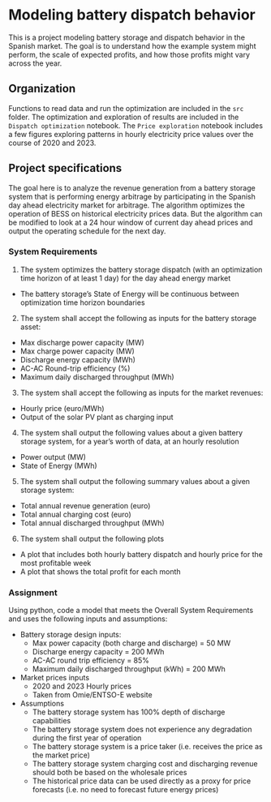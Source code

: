 # Modeling battery dispatch behavior

This is a project modeling battery storage and dispatch behavior in the Spanish market. The goal is to understand how the example system might perform, the scale of expected profits, and how those profits might vary across the year.

## Organization
Functions to read data and run the optimization are included in the `src` folder. The optimization and exploration of results are included in the `Dispatch optimization` notebook. The `Price exploration` notebook includes a few figures exploring patterns in hourly electricity price values over the course of 2020 and 2023.

## Project specifications
The goal here is to analyze the revenue generation from a battery storage system that is performing energy arbitrage by participating in the Spanish day ahead electricity market for arbitrage. The algorithm optimizes the operation of BESS on historical electricity prices data. But the algorithm can be modified to look at a 24 hour window of current day ahead prices and output the operating schedule for the next day.

### System Requirements
1. The system optimizes the battery storage dispatch (with an optimization time horizon of at
least 1 day) for the day ahead energy market
  - The battery storage’s State of Energy will be continuous between optimization time
horizon boundaries
2. The system shall accept the following as inputs for the battery storage asset:
  - Max discharge power capacity (MW)
  - Max charge power capacity (MW)
  - Discharge energy capacity (MWh)
  - AC-AC Round-trip efficiency (%)
  - Maximum daily discharged throughput (MWh)
3. The system shall accept the following as inputs for the market revenues:
  - Hourly price (euro/MWh)
  - Output of the solar PV plant as charging input
4. The system shall output the following values about a given battery storage system, for a year’s
worth of data, at an hourly resolution
  - Power output (MW)
  - State of Energy (MWh)
5. The system shall output the following summary values about a given storage system:
  - Total annual revenue generation (euro)
  - Total annual charging cost (euro)
  - Total annual discharged throughput (MWh)
6. The system shall output the following plots
  - A plot that includes both hourly battery dispatch and hourly price for the most
profitable week
  - A plot that shows the total profit for each month

### Assignment
Using python, code a model that meets the Overall System Requirements and uses the following inputs and assumptions:
- Battery storage design inputs:
  - Max power capacity (both charge and discharge) = 50 MW
  - Discharge energy capacity = 200 MWh
  - AC-AC round trip efficiency = 85%
  - Maximum daily discharged throughput (kWh) = 200 MWh
- Market prices inputs
  - 2020 and 2023 Hourly prices
  - Taken from Omie/ENTSO-E website
- Assumptions
  - The battery storage system has 100% depth of discharge capabilities
  - The battery storage system does not experience any degradation during the first
year of operation
  - The battery storage system is a price taker (i.e. receives the price as the market
price)
  - The battery storage system charging cost and discharging revenue should both
be based on the wholesale prices
  - The historical price data can be used directly as a proxy for price forecasts (i.e.
no need to forecast future energy prices)
